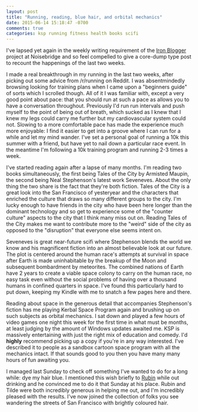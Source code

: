 ```yaml
---
layout: post
title: "Running, reading, blue hair, and orbital mechanics"
date: 2015-06-14 15:18:47 -0700
comments: true
categories: ksp running fitness health books scifi
---
```


I've lapsed yet again in the weekly writing requirement of the [Iron Blogger](http://iron-blogger.noisebridge.systems) project at Noisebridge and so feel compelled to give a core-dump type post to recount the happenings of the last two weeks.

I made a real breakthrough in my running in the last two weeks, after picking out some advice from /r/running on Reddit. I was absentmindedly browsing looking for training plans when I came upon a "beginners guide" of sorts which I scrolled though. All of it I was familiar with, except a very good point about pace: that you should run at such a pace as allows you to have a conversation throughout. Previously I'd run run intervals and push myself to the point of being out of breath, which sucked as I knew that I knew my legs could carry me further but my cardiovascular system could not. Slowing to a more comfortable pace has made the experience much more enjoyable: I find it easier to get into a groove where I can run for a while and let my mind wander. I've set a personal goal of running a 10k this summer with a friend, but have yet to nail down a particular race event. In the meantime I'm following a 10k training program and running 2-3 times a week.

I've started reading again after a lapse of many months. I'm reading two books simultaneously, the first being Tales of the City by Armisted Maupin, the second being Neal Stephenson's latest work Seveneves. About the only thing the two share is the fact that they're both fiction. Tales of the City is a great look into the San Francisco of yesteryear and the characters that enriched the culture that draws so many different groups to the city. I'm lucky enough to have friends in the city who have been here longer than the dominant technology and so get to experience some of the "counter culture" aspects to the city that I think many miss out on. Reading Tales of the City makes me want to contribute more to the "weird" side of the city as opposed to the "disruption" that everyone else seems intent on.

Seveneves is great near-future scifi where Stephenson blends the world we know and his magnificent fiction into an almost believable look at our future. The plot is centered around the human race's attempts at survival in space after Earth is made uninhabitable by the breakup of the Moon and subsequent bombardment by meteorites. The combined nations of Earth have 2 years to create a viable space colony to carry on the human race, no easy task even without the social problems of having over a thousand humans in confined quarters in space. I've found this particularly hard to put down, keeping my Kindle with me to snatch a few pages here and there.

Reading about space in the generous detail that accompanies Stephenson's fiction has me playing Kerbal Space Program again and brushing up on such subjects as orbital mechanics. I sat down and played a few hours of video games one night this week for the first time in what must be months, at least judging by the amount of Windows updates awaited me. KSP is massively entertaining with just the right mix of education and comedy. I'd **highly** recommend picking up a copy if you're in any way interested. I've described it to people as a sandbox cartoon space program with all the mechanics intact. If that sounds good to you then you have many many hours of fun awaiting you.

I managed last Sunday to check off something I've wanted to do for a long while: dye my hair blue. I mentioned this wish briefly to [Rubin](http://rubin.starset.net) while out drinking and he convinced me to do it that Sunday at his place. Rubin and Tilde were both incredibly generous in helping me out, and I'm incredibly pleased with the results. I've now joined the collection of folks you see wandering the streets of San Francisco with brightly coloured hair.
